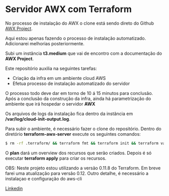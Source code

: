 # Servidor AWX com Terraform

No processo de instalação do AWX o clone está sendo direto do Github [AWX Project](https://github.com/ansible/awx).  

Aqui estou apenas fazendo o processo de instalação automatizado. Adicionarei melhorias posteriormente.

Subi um instância **t3.medium** que vai de encontro com a documentação do **AWX Project**.

Este repositório auxilia na seguintes tarefas:

- Criação da infra em um ambiente cloud AWS
- Efetua processo de instalação automatizado do servidor

O processo todo deve dar em torno de 10 á 15 minutos para conclusão. Após a conclusão da construção da infra, ainda há parametrização do ambiente que irá hospedar o servidor **AWX**

Os arquivos de logs da instalação fica dentro da instância em **/var/log/cloud-init-output.log**. 

Para subir o ambiente, é necessário fazer o clone do repositório. Dentro do diretório **terraform-awx-server** execute os seguintes comandos:

```bash
$ rm -rf .terraform/ && terraform fmt && terraform init && terraform validate && terraform plan
```

O **plan** dará um overview dos recursos que serão criados. Depois é só executar **terraform apply** para criar os recursos.

OBS: Neste projeto estou utilizando a versão 0.11.8 do Terraform. Em breve farei uma atualização para versão 0.12. Outro detalhe, é necessário a instalaçao e configuração do aws-cli

[Linkedin](https://www.linkedin.com/in/pcmalves/)